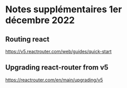 # Notes supplémentaires 1er décembre 2022

## Routing react
https://v5.reactrouter.com/web/guides/quick-start

## Upgrading react-router from v5
https://reactrouter.com/en/main/upgrading/v5
